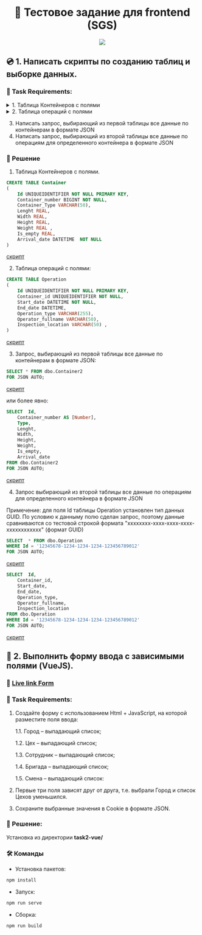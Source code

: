 <h1 align="center">📃 Тестовое задание для frontend (SGS)</h1>

<p align="center">
  <a href="https://skillicons.dev">
    <img src="https://skillicons.dev/icons?i=vue,js,css,sqlite" />
  </a>
</p>


## 💿 1. Написать скрипты  по созданию таблиц и выборке данных.

### 📑 Task Requirements:

<details>
<summary>1. Таблица Контейнеров с полями</summary>
<br>

    1.1. ИД - тип уникальный идентификатор

    1.2. Номер - тип числовой
    
    1.3. Тип – тип текстовый
    
    1.4. Длина – тип числовой        
    
    1.5. Ширина – тип числовой
    
    1.6. Высота – тип числовой
    
    1.7. Вес – тип числовой
    
    1.8. Пустой/не пустой – тип бит
    
    1.9. Дата поступления – тип дата/время
    
</details>

<details>
<summary>2. Таблица операций с полями</summary>
<br>

    2.1. ИД - тип уникальный идентификатор
    
    2.2. ИД Контейнера - тип уникальный идентификатор
    
    2.3. Дата начала операции – тип дата/время
    
    2.4. Дата окончания операции – тип дата/время
    
    2.5. Тип операции - тип текстовый
    
    2.6. ФИО оператора - тип текстовый
    
    2.7. Место инспекции - тип текстовый
    
</details>

3. Написать запрос, выбирающий из первой таблицы все данные по контейнерам в формате JSON
4. Написать запрос, выбирающий из второй таблицы все данные по операциям для определенного контейнера в формате JSON

### 💬 Решение

1. Таблица Контейнеров с полями.
```sql
CREATE TABLE Container
(
	Id UNIQUEIDENTIFIER NOT NULL PRIMARY KEY,
	Container_number BIGINT NOT NULL,
	Container_Type VARCHAR(50),
	Lenght REAL,
	Width REAL,
	Height REAL,
	Weight REAL ,
	Is_empty REAL,
	Arrival_date DATETIME  NOT NULL
)
```
[скрипт](task1-sql/1-1.sql)

2. Таблица операций с полями:
```sql
CREATE TABLE Operation
(
	Id UNIQUEIDENTIFIER NOT NULL PRIMARY KEY,
	Container_id UNIQUEIDENTIFIER NOT NULL,
	Start_date DATETIME NOT NULL,
	End_date DATETIME,
	Operation_type VARCHAR(255),
	Operator_fullname VARCHAR(50),
	Inspection_location VARCHAR(50) ,
)
```
[скрипт](task1-sql/1-2.sql)

3. Запрос, выбирающий из первой таблицы все данные по контейнерам в формате JSON:
```sql
SELECT * FROM dbo.Container2
FOR JSON AUTO;
```
[скрипт](task1-sql/1-3-1.sql)

или более явно: 

```sql
SELECT  Id,
	Container_number AS [Number],
	Type,
	Lenght,
	Width,
	Height,
	Weight,
	Is_empty,
	Arrival_date
FROM dbo.Container2
FOR JSON AUTO;
```
[скрипт](task1-sql/1-3-2.sql)

4. Запрос выбирающий из второй таблицы все данные по операциям для определенного контейнера в формате JSON

Примечение: для поля Id таблицы Operation установлен тип данных GUID. По условию к данныму полю сделан запрос, поэтому данные сравниваются со тестовой строкой формата "xxxxxxxx-xxxx-xxxx-xxxx-xxxxxxxxxxxx" (формат GUID)

```sql
SELECT  * FROM dbo.Operation
WHERE Id = '12345678-1234-1234-1234-123456789012'
FOR JSON AUTO;
```
[скрипт](task1-sql/1-4-1.sql)

```sql
SELECT  Id,
	Container_id,
	Start_date,
	End_date,
	Operation_type,
	Operator_fullname,
	Inspection_location
FROM dbo.Operation
WHERE Id = '12345678-1234-1234-1234-123456789012'
FOR JSON AUTO;
```
[скрипт](task1-sql/1-4-2.sql)


## 📝 2. Выполнить форму ввода с зависимыми полями (VueJS).

### 🔗 [Live link Form](https://safym.github.io/SGS-task/)

### 📑 Task Requirements:

1. Создайте форму с использованием Html + JavaScript, на которой разместите поля ввода:

    1.1. Город – выпадающий список;
    
    1.2.  Цех – выпадающий список;
    
    1.3. Сотрудник – выпадающий список;
    
    1.4. Бригада – выпадающий список;
    
    1.5. Смена – выпадающий список:

2. Первые три поля зависят друг от друга, т.е. выбрали Город и список Цехов уменьшился.

3. Сохраните выбранные значения в Cookie в формате JSON.

### 💬 Решение:

Установка из директории **task2-vue/**

### 🛠 Команды

- Установка пакетов:
```bash
npm install
```
- Запуск:
```bash
npm run serve
```
- Сборка:
```bash
npm run build
